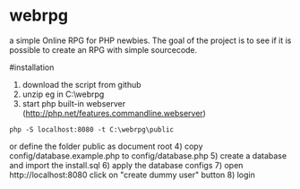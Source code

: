 # webrpg
a simple Online RPG for PHP newbies. The goal of the project is to see if it is possible to create an RPG with simple sourcecode.


#installation

1) download the script from github
2) unzip eg in C:\webrpg
3) start php built-in webserver (http://php.net/features.commandline.webserver)

```php -S localhost:8080 -t C:\webrpg\public```

or define the folder public as document root
4) copy config/database.example.php to config/database.php 
5) create a database and import the install.sql
6) apply the database configs
7) open http://localhost:8080 click on "create dummy user" button
8) login

